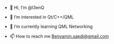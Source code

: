- 👋 Hi, I’m @l3enQ
- 👀 I’m interested in Qt/C++/QML
- 🌱 I’m currently learning QML Networking

- 📫 How to reach me Benyamin.saedi@gmail.com

<!---
l3enQ/l3enQ is a ✨ special ✨ repository because its `README.md` (this file) appears on your GitHub profile.
You can click the Preview link to take a look at your changes.
--->
